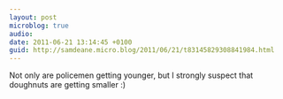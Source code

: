 ```yaml
---
layout: post
microblog: true
audio: 
date: 2011-06-21 13:14:45 +0100
guid: http://samdeane.micro.blog/2011/06/21/t83145829308841984.html
---
```

Not only are policemen getting younger, but I strongly suspect that doughnuts are getting smaller :)
